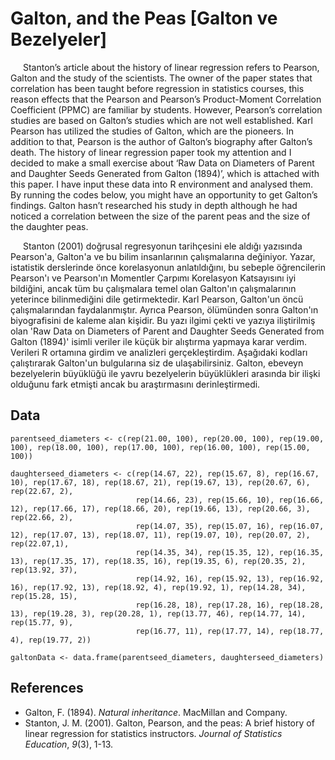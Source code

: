 # Galton, and the Peas [Galton ve Bezelyeler]

<img src="https://github.com/jackiboy/flagpack/blob/master/flags/4x3/gb.svg" width="16" height="12"> Stanton’s article about the history of linear regression refers to Pearson, Galton and the study of the scientists. The owner of the paper states that correlation has been taught before regression in statistics courses, this reason effects that the Pearson and Pearson’s Product-Moment Correlation Coefficient (PPMC) are familiar by students. However, Pearson’s correlation studies are based on Galton’s studies which are not well established. Karl Pearson has utilized the studies of Galton, which are the pioneers. In addition to that, Pearson is the author of Galton’s biography after Galton’s death. The history of linear regression paper took my attention and I decided to make a small exercise about ‘Raw Data on Diameters of Parent and Daughter Seeds Generated from Galton (1894)’, which is attached with this paper. I have input these data into R environment and analysed them. By running the codes below, you might have an opportunity to get Galton’s findings. Galton hasn’t researched his study in depth although he had noticed a correlation between the size of the parent peas and the size of the daughter peas.

<img src="https://github.com/jackiboy/flagpack/blob/master/flags/4x3/tr.svg" width="16" height="12"> Stanton (2001) doğrusal regresyonun tarihçesini ele aldığı yazısında Pearson'a, Galton'a ve bu bilim insanlarının çalışmalarına değiniyor. Yazar, istatistik derslerinde önce korelasyonun anlatıldığını, bu sebeple öğrencilerin Pearson'ı ve Pearson'ın Momentler Çarpımı Korelasyon Katsayısını iyi bildiğini, ancak tüm bu çalışmalara temel olan Galton'ın çalışmalarının yeterince bilinmediğini dile getirmektedir. Karl Pearson, Galton'un öncü çalışmalarından faydalanmıştır. Ayrıca Pearson, ölümünden sonra Galton'ın biyografisini de kaleme alan kişidir. Bu yazı ilgimi çekti ve yazıya iliştirilmiş olan 'Raw Data on Diameters of Parent and Daughter Seeds Generated from Galton (1894)' isimli veriler ile küçük bir alıştırma yapmaya karar verdim. Verileri R ortamına girdim ve analizleri gerçekleştirdim. Aşağıdaki kodları çalıştırarak Galton'un bulgularına siz de ulaşabilirsiniz. Galton, ebeveyn bezelyelerin büyüklüğü ile yavru bezelyelerin büyüklükleri arasında bir ilişki olduğunu fark etmişti ancak bu araştırmasını derinleştirmedi.

## Data

```
parentseed_diameters <- c(rep(21.00, 100), rep(20.00, 100), rep(19.00, 100), rep(18.00, 100), rep(17.00, 100), rep(16.00, 100), rep(15.00, 100))

daughterseed_diameters <- c(rep(14.67, 22), rep(15.67, 8), rep(16.67, 10), rep(17.67, 18), rep(18.67, 21), rep(19.67, 13), rep(20.67, 6), rep(22.67, 2),
                            rep(14.66, 23), rep(15.66, 10), rep(16.66, 12), rep(17.66, 17), rep(18.66, 20), rep(19.66, 13), rep(20.66, 3), rep(22.66, 2),
                            rep(14.07, 35), rep(15.07, 16), rep(16.07, 12), rep(17.07, 13), rep(18.07, 11), rep(19.07, 10), rep(20.07, 2), rep(22.07,1),
                            rep(14.35, 34), rep(15.35, 12), rep(16.35, 13), rep(17.35, 17), rep(18.35, 16), rep(19.35, 6), rep(20.35, 2), rep(13.92, 37),
                            rep(14.92, 16), rep(15.92, 13), rep(16.92, 16), rep(17.92, 13), rep(18.92, 4), rep(19.92, 1), rep(14.28, 34), rep(15.28, 15),
                            rep(16.28, 18), rep(17.28, 16), rep(18.28, 13), rep(19.28, 3), rep(20.28, 1), rep(13.77, 46), rep(14.77, 14), rep(15.77, 9),
                            rep(16.77, 11), rep(17.77, 14), rep(18.77, 4), rep(19.77, 2))

galtonData <- data.frame(parentseed_diameters, daughterseed_diameters)
```

## References

* Galton, F. (1894). _Natural inheritance_. MacMillan and Company. 
* Stanton, J. M. (2001). Galton, Pearson, and the peas: A brief history of linear regression for statistics instructors. _Journal of Statistics Education_, _9_(3), 1-13.
